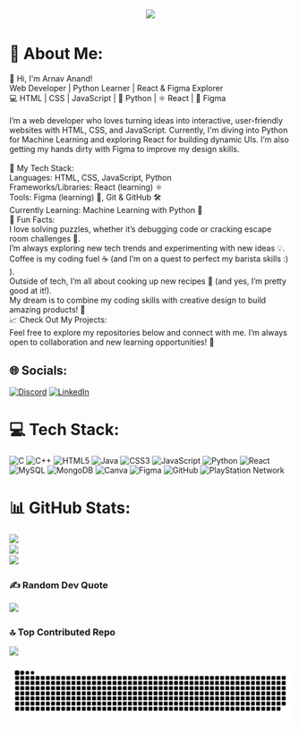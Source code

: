 <h1 align="center">
    <img src="https://readme-typing-svg.herokuapp.com/?font=Righteous&size=35&center=true&vCenter=true&width=500&height=70&duration=5500&lines=Hi+There!+👋;+I'm+ARNAV+ANAND!;" />
</h1>



# 💫 About Me:
👋 Hi, I'm Arnav Anand!<br>Web Developer | Python Learner | React & Figma Explorer<br>💻 HTML | CSS | JavaScript | 🐍 Python | ⚛️ React | 🎨 Figma<br><br>I’m a web developer who loves turning ideas into interactive, user-friendly websites with HTML, CSS, and JavaScript. Currently, I'm diving into Python for Machine Learning and exploring React for building dynamic UIs. I’m also getting my hands dirty with Figma to improve my design skills.<br><br>🚀 My Tech Stack:<br>Languages: HTML, CSS, JavaScript, Python<br>Frameworks/Libraries: React (learning) ⚛️<br>Tools: Figma (learning) 🎨, Git & GitHub 🛠️<br>Currently Learning: Machine Learning with Python 🤖<br>🤔 Fun Facts:<br>I love solving puzzles, whether it’s debugging code or cracking escape room challenges 🧩.<br>I’m always exploring new tech trends and experimenting with new ideas 💡.<br>Coffee is my coding fuel ☕ (and I’m on a quest to perfect my barista skills :) ).<br>Outside of tech, I’m all about cooking up new recipes 🍳 (and yes, I’m pretty good at it!).<br>My dream is to combine my coding skills with creative design to build amazing products! 🌟<br>📈 Check Out My Projects:<br>Feel free to explore my repositories below and connect with me. I’m always open to collaboration and new learning opportunities! 🌱<br>

## 🌐 Socials:
[![Discord](https://img.shields.io/badge/Discord-%237289DA.svg?logo=discord&logoColor=white)](https://discord.gg/759703409393270794) [![LinkedIn](https://img.shields.io/badge/LinkedIn-%230077B5.svg?logo=linkedin&logoColor=white)](https://linkedin.com/in/www.linkedin.com/in/www.linkedin.com/in/) 

# 💻 Tech Stack:
![C](https://img.shields.io/badge/c-%2300599C.svg?style=for-the-badge&logo=c&logoColor=white) ![C++](https://img.shields.io/badge/c++-%2300599C.svg?style=for-the-badge&logo=c%2B%2B&logoColor=white) ![HTML5](https://img.shields.io/badge/html5-%23E34F26.svg?style=for-the-badge&logo=html5&logoColor=white) ![Java](https://img.shields.io/badge/java-%23ED8B00.svg?style=for-the-badge&logo=openjdk&logoColor=white) ![CSS3](https://img.shields.io/badge/css3-%231572B6.svg?style=for-the-badge&logo=css3&logoColor=white) ![JavaScript](https://img.shields.io/badge/javascript-%23323330.svg?style=for-the-badge&logo=javascript&logoColor=%23F7DF1E) ![Python](https://img.shields.io/badge/python-3670A0?style=for-the-badge&logo=python&logoColor=ffdd54) ![React](https://img.shields.io/badge/react-%2320232a.svg?style=for-the-badge&logo=react&logoColor=%2361DAFB) ![MySQL](https://img.shields.io/badge/mysql-4479A1.svg?style=for-the-badge&logo=mysql&logoColor=white) ![MongoDB](https://img.shields.io/badge/MongoDB-%234ea94b.svg?style=for-the-badge&logo=mongodb&logoColor=white) ![Canva](https://img.shields.io/badge/Canva-%2300C4CC.svg?style=for-the-badge&logo=Canva&logoColor=white) ![Figma](https://img.shields.io/badge/figma-%23F24E1E.svg?style=for-the-badge&logo=figma&logoColor=white) ![GitHub](https://img.shields.io/badge/github-%23121011.svg?style=for-the-badge&logo=github&logoColor=white) ![PlayStation Network](https://img.shields.io/badge/PSN-%230070D1.svg?style=for-the-badge&logo=Playstation&logoColor=white)


  # 📊 GitHub Stats:
  ![](https://github-readme-stats.vercel.app/api?username=arnavanand2005&theme=neon&hide_border=false&include_all_commits=false&count_private=false)<br/>
  ![](https://github-readme-streak-stats.herokuapp.com/?user=arnavanand2005&theme=neon&hide_border=false)<br/>
  ![](https://github-readme-stats.vercel.app/api/top-langs/?username=arnavanand2005&theme=neon&hide_border=false&include_all_commits=false&count_private=false&layout=compact)


### ✍️ Random Dev Quote
![](https://quotes-github-readme.vercel.app/api?type=horizontal&theme=tokyonight)

### 🔝 Top Contributed Repo
![](https://github-contributor-stats.vercel.app/api?username=arnavanand2005&limit=5&theme=great-gatsby&combine_all_yearly_contributions=true)

![snake gif](https://github.com/arnavanand2005/arnavanand2005/blob/output/github-snake-dark.svg)

<!-- Proudly created with GPRM ( https://gprm.itsvg.in ) -->
